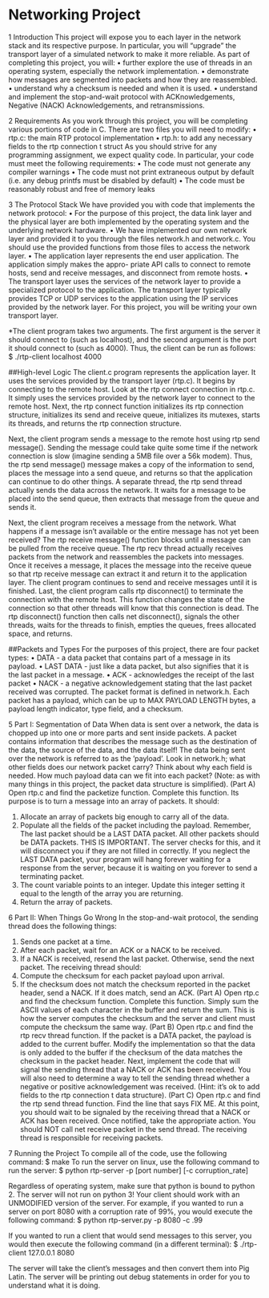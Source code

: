 # Networking Project
1 Introduction
This project will expose you to each layer in the network stack and its respective purpose. In particular, you will “upgrade” the transport layer of a simulated network to make it more reliable.
As part of completing this project, you will:
• further explore the use of threads in an operating system, especially the network implementation.
• demonstrate how messages are segmented into packets and how they are reassembled.
• understand why a checksum is needed and when it is used.
• understand and implement the stop-and-wait protocol with ACKnowledgements, Negative (NACK) Acknowledgements, and retransmissions.

2 Requirements
As you work through this project, you will be completing various portions of code in C. There are two files you will need to modify:
• rtp.c: the main RTP protocol implementation
• rtp.h: to add any necessary fields to the rtp connection t struct
As you should strive for any programming assignment, we expect quality code. In particular, your code must
meet the following requirements:
• The code must not generate any compiler warnings
• The code must not print extraneous output by default (i.e. any debug printfs must be disabled by default)
• The code must be reasonably robust and free of memory leaks

3 The Protocol Stack
We have provided you with code that implements the network protocol:
• For the purpose of this project, the data link layer and the physical layer are both implemented by the operating system and the underlying network hardware.
• We have implemented our own network layer and provided it to you through the files network.h and network.c. You should use the provided functions from those files to access the network layer.
• The application layer represents the end user application. The application simply makes the appro- priate API calls to connect to remote hosts, send and receive messages, and disconnect from remote hosts.
• The transport layer uses the services of the network layer to provide a specialized protocol to the application. The transport layer typically provides TCP or UDP services to the application using the IP services provided by the network layer. For this project, you will be writing your own transport layer.

*The client program takes two arguments. The first argument is the server it should connect to (such as localhost), and the second argument is the port it should connect to (such as 4000). Thus, the client can be run as follows: $ ./rtp-client localhost 4000

##High-level Logic
The client.c program represents the application layer. It uses the services provided by the transport layer (rtp.c). It begins by connecting to the remote host. Look at the rtp connect connection in rtp.c. It simply uses the services provided by the network layer to connect to the remote host. Next, the rtp connect function initializes its rtp connection structure, initializes its send and receive queue, initializes its mutexes, starts its threads, and returns the rtp connection structure.

Next, the client program sends a message to the remote host using rtp send message(). Sending the message could take quite some time if the network connection is slow (imagine sending a 5MB file over a 56k modem). Thus, the rtp send message() message makes a copy of the information to send, places the message into a send queue, and returns so that the application can continue to do other things. A separate thread, the rtp send thread actually sends the data across the network. It waits for a message to be placed into the send queue, then extracts that message from the queue and sends it.

Next, the client program receives a message from the network. What happens if a message isn’t available or the entire message has not yet been received? The rtp receive message() function blocks until a message can be pulled from the receive queue. The rtp recv thread actually receives packets from the network and reassembles the packets into messages. Once it receives a message, it places the message into the receive queue so that rtp receive message can extract it and return it to the application layer.
The client program continues to send and receive messages until it is finished. Last, the client program calls rtp disconnect() to terminate the connection with the remote host. This function changes the state of the connection so that other threads will know that this connection is dead. The rtp disconnect() function then calls net disconnect(), signals the other threads, waits for the threads to finish, empties the queues, frees allocated space, and returns.

##Packets and Types
For the purposes of this project, there are four packet types:
• DATA - a data packet that contains part of a message in its payload.
• LAST DATA - just like a data packet, but also signifies that it is the last packet in a message. • ACK - acknowledges the receipt of the last packet
• NACK - a negative acknowledgement stating that the last packet received was corrupted.
The packet format is defined in network.h. Each packet has a payload, which can be up to MAX PAYLOAD LENGTH bytes, a payload length indicator, type field, and a checksum.

5 Part I: Segmentation of Data
When data is sent over a network, the data is chopped up into one or more parts and sent inside packets. A packet contains information that describes the message such as the destination of the data, the source of the data, and the data itself! The data being sent over the network is referred to as the ’payload’. Look in network.h; what other fields does our network packet carry? Think about why each field is needed. How much payload data can we fit into each packet? (Note: as with many things in this project, the packet data structure is simplified).
(Part A) Open rtp.c and find the packetize function. Complete this function. Its purpose is to turn a message into an array of packets. It should:
1. Allocate an array of packets big enough to carry all of the data.
2. Populate all the fields of the packet including the payload. Remember, The last packet should be a LAST DATA packet. All other packets should be DATA packets. THIS IS IMPORTANT. The server checks for this, and it will disconnect you if they are not filled in correctly. If you neglect the LAST DATA packet, your program will hang forever waiting for a response from the server, because it is waiting on you forever to send a terminating packet.                    
3. The count variable points to an integer. Update this integer setting it equal to the length of the array you are returning.
4. Return the array of packets.

6 Part II: When Things Go Wrong
In the stop-and-wait protocol, the sending thread does the following things:
1. Sends one packet at a time.
2. After each packet, wait for an ACK or a NACK to be received.
3. If a NACK is received, resend the last packet. Otherwise, send the next packet.
The receiving thread should:
1. Compute the checksum for each packet payload upon arrival.
2. If the checksum does not match the checksum reported in the packet header, send a NACK. If it does match, send an ACK.
(Part A) Open rtp.c and find the checksum function. Complete this function. Simply sum the ASCII values of each character in the buffer and return the sum. This is how the server computes the checksum and the server and client must compute the checksum the same way.
(Part B) Open rtp.c and find the rtp recv thread function. If the packet is a DATA packet, the payload is added to the current buffer. Modify the implementation so that the data is only added to the buffer if the checksum of the data matches the checksum in the packet header. Next, implement the code that will signal the sending thread that a NACK or ACK has been received. You will also need to determine a way to tell the sending thread whether a negative or positive acknowledgement was received. (Hint: it’s ok to add fields to the rtp connection t data structure).
(Part C) Open rtp.c and find the rtp send thread function. Find the line that says FIX ME. At this point, you should wait to be signaled by the receiving thread that a NACK or ACK has been received. Once notified, take the appropriate action. You should NOT call net receive packet in the send thread. The receiving thread is responsible for receiving packets.

7 Running the Project
To compile all of the code, use the following command:
$ make
To run the server on linux, use the following command to run the server:
$ python rtp-server -p [port number] [-c corruption_rate]

Regardless of operating system, make sure that python is bound to python 2. The server will not run on python 3! Your client should work with an UNMODIFIED version of the server. For example, if you wanted to run a server on port 8080 with a corruption rate of 99%, you would execute the following command:
$ python rtp-server.py -p 8080 -c .99

If you wanted to run a client that would send messages to this server, you would then execute the following command (in a different terminal):
$ ./rtp-client 127.0.0.1 8080

The server will take the client’s messages and then convert them into Pig Latin. The server will be printing out debug statements in order for you to understand what it is doing.



